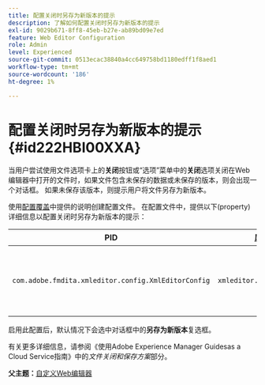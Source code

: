 ```yaml
---
title: 配置关闭时另存为新版本的提示
description: 了解如何配置关闭时另存为新版本的提示
exl-id: 9029b671-8ff8-45eb-b27e-ab89bd09e7ed
feature: Web Editor Configuration
role: Admin
level: Experienced
source-git-commit: 0513ecac38840a4cc649758bd1180edff1f8aed1
workflow-type: tm+mt
source-wordcount: '186'
ht-degree: 1%

---
```


# 配置关闭时另存为新版本的提示 {#id222HBI00XXA}

当用户尝试使用文件选项卡上的&#x200B;**关闭**&#x200B;按钮或“选项”菜单中的&#x200B;**关闭**&#x200B;选项关闭在Web编辑器中打开的文件时，如果文件包含未保存的数据或未保存的版本，则会出现一个对话框。 如果未保存该版本，则提示用户将文件另存为新版本。

使用[配置覆盖](download-install-additional-config-override.md#)中提供的说明创建配置文件。 在配置文件中，提供以下\(property\)详细信息以配置关闭时另存为新版本的提示：

| PID | 属性键 | 属性值 |
|---|------------|--------------|
| `com.adobe.fmdita.xmleditor.config.XmlEditorConfig` | `xmleditor.savenewversion` | 布尔值\( true/ false\)。<br>  **默认值**： true |

启用此配置后，默认情况下会选中对话框中的&#x200B;**另存为新版本**&#x200B;复选框。

有关更多详细信息，请参阅《使用Adobe Experience Manager Guidesas a Cloud Service指南》中的&#x200B;*文件关闭和保存方案*&#x200B;部分。

**父主题：**[&#x200B;自定义Web编辑器](conf-web-editor.md)
